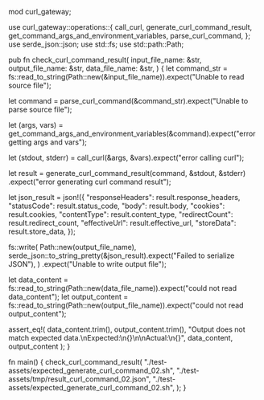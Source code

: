 mod curl_gateway;

use curl_gateway::operations::{
  call_curl, generate_curl_command_result, get_command_args_and_environment_variables,
  parse_curl_command,
};
use serde_json::json;
use std::fs;
use std::path::Path;

pub fn check_curl_command_result(
  input_file_name: &str,
  output_file_name: &str,
  data_file_name: &str,
) {
  let command_str =
      fs::read_to_string(Path::new(&input_file_name)).expect("Unable to read source file");

  let command = parse_curl_command(&command_str).expect("Unable to parse source file");

  let (args, vars) =
      get_command_args_and_environment_variables(&command).expect("error getting args and vars");

  let (stdout, stderr) = call_curl(&args, &vars).expect("error calling curl");

  let result = generate_curl_command_result(command, &stdout, &stderr)
      .expect("error generating curl command result");

  let json_result = json!({
      "responseHeaders": result.response_headers,
      "statusCode": result.status_code,
      "body": result.body,
      "cookies": result.cookies,
      "contentType": result.content_type,
      "redirectCount": result.redirect_count,
      "effectiveUrl": result.effective_url,
      "storeData": result.store_data,
  });

  fs::write(
      Path::new(output_file_name),
      serde_json::to_string_pretty(&json_result).expect("Failed to serialize JSON"),
  )
  .expect("Unable to write output file");

  let data_content =
      fs::read_to_string(Path::new(data_file_name)).expect("could not read data_content");
  let output_content =
      fs::read_to_string(Path::new(output_file_name)).expect("could not read output_content");

  assert_eq!(
      data_content.trim(),
      output_content.trim(),
      "Output does not match expected data.\nExpected:\n{}\n\nActual:\n{}",
      data_content,
      output_content
  );
}


fn main() {
  check_curl_command_result(
    "./test-assets/expected_generate_curl_command_02.sh",
    "./test-assets/tmp/result_curl_command_02.json",
    "./test-assets/expected_generate_curl_command_02.sh",
);
}
